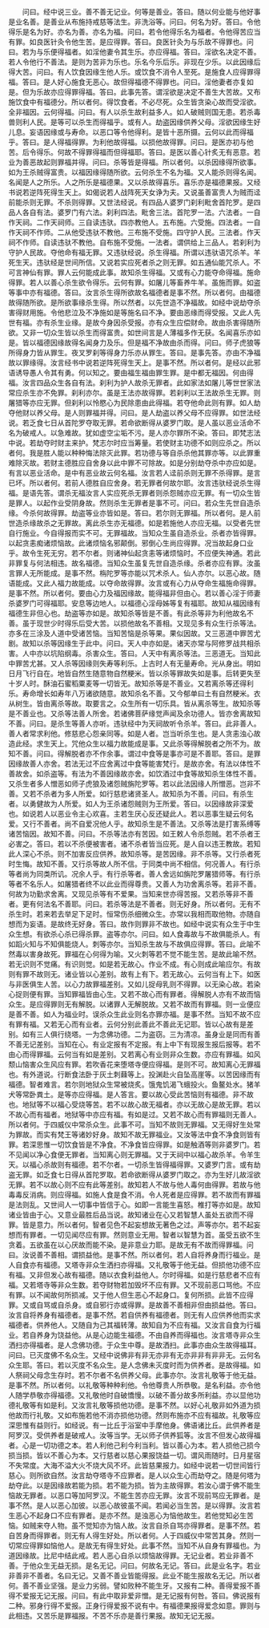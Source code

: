 <!-- { "loadSidebar": true } -->
　　问曰。经中说三业。善不善无记业。何等是善业。答曰。随以何业能与他好事是业名善。是善业从布施持戒慈等法生。非洗浴等。问曰。何名为好。答曰。令他得乐是名为好。亦名为善。亦名为福。问曰。若令他得乐名为福者。令他得苦应当有罪。如良医针灸令他生苦。是应得罪。答曰。良医针灸为与乐故不得罪也。问曰。若为与乐便得福者。如淫他妻令其生乐。亦应得福。答曰。淫欲名决定不善。若人令他行不善法。是则为苦非为乐也。乐名今乐后乐。非现在少乐。以此因缘后得大苦。问曰。有人饮食因缘生他人乐。或饮食不消令人至死。是施食人应得罪得福。答曰。是人好心施食无恶心。故但得福德不得罪也。问曰。淫他妻者亦复如是。但为乐故亦应得罪得福。答曰。此事先答。谓淫欲是决定不善生大苦故。又布施饮食中有福德分。所以者何。得饮食者。不必尽死。众生皆贪染心故而受淫欲。全非福因。云何得福。问曰。有人以杀生故利益多人。如人破贼则国无患。若杀毒兽则利人民。是等可以杀生而得福乎。或有人。劫盗因缘供养父母。淫欲因缘生好儿息。妄语因缘或与寿命。以恶口等令他得利。是皆十恶所摄。云何以此而得福乎。答曰。是人得福得罪。为利他故得福。以损他故得罪。问曰。是医亦初与他苦。后令得乐。何故不得罪得福而但得福耶。答曰。是医以善心针炙无有恶意。若业为善恶故起则罪福并得。问曰。杀等皆是得福。所以者何。以杀因缘得所欲事。如为王杀贼得富贵。以福因缘得随所欲。云何杀生不名为福。又人能杀则得名闻。名闻是人之所乐。人之所乐是福德果。又以杀故得喜乐。喜乐亦是福德果报。又经书说若逆阵死得生天上。如偈说若人战阵死天女诤为夫。又说虽善富贵人为贼而迳前能杀则无罪。不杀则得罪。又世法经说。有四品人婆罗门刹利毗舍首陀罗。是四品人各自有法。婆罗门有六法。刹利四法。毗舍三法。首陀罗一法。六法者。一自作天祠。二作天祠师。三自读违驮。四亦教他人。五布施。六受施。四法者。一自作天祠不作师。二从他受违驮不教他。三布施不受施。四守护人民。三法者。作天祠不作师。自读违驮不教他。自布施不受施。一法者。谓供给上三品人。若刹利为守护人民故。夺他命有福无罪。又违驮经说。杀生得福。所谓以违驮语咒杀羊。羊死生天。违驮经是世间所信。又说若实应死者杀之则无罪。如五通仙能咒杀人。不可言神仙有罪。罪人云何能成此事。故知杀生得福。又或有心力能夺命得福。施命得罪。若人以善心杀生欲令得乐。云何有罪。如屠儿等畜养牛羊。虽施而罪。如盗等事中亦有福德。答曰。汝言杀生得所欲故名福德者是事不然。所以者何。由福德故得随所欲。是所欲事缘杀生得。所以然者。以先世造不净福故。如经中说劫夺杀害得财用施。令他悲泣及不净施如是等施名曰不净。要由恶缘而得受报。又此人先世有福。亦有杀生业缘。是故今身因杀受报。亦有众生应偿财命。故由杀害得随所欲。又非一切众生皆以杀生而得富贵。如世间言是人薄福多作无获。名闻喜乐亦如是。皆以福德因缘故得名闻身力及乐。但是福不净故由杀而得。问曰。师子虎狼等所得身力皆从罪生。夜叉罗刹等得身力乐亦从罪生。答曰。是事先答。亦由不净福故以罪缘得。汝言经书中说若逆阵死得生天上。是事不然。所以者何。是经以此邪语诱导愚人令其有勇。何以知之。要由福生福由罪生罪。是中都无福因。何由得福。汝言四品众生各自有法。刹利为护人故杀无罪者。此如家法如屠儿等世世家法常应杀生亦不免罪。刹利亦尔。虽是王法亦故得罪。若刹利以王法故杀生无罪。则屠猎等亦应无罪。但刹利以怜愍心为民除患由此得福。若夺他命此则有罪。如人劫夺他财以养父母。是人则罪福并得。问曰。是人劫盗以养父母不应得罪。如世法经说。若乏食七日从首陀罗夺取无罪。若命欲断得从婆罗门取。是人虽以恶业活命不名为破戒人。以急难故。犹如虚空尘垢不污。是人亦尔罪所不染。答曰。即梵志法中说。若劫夺时财主来护。梵志尔时应当筹量。若使财主功德不如则应杀之。所以者何。我是胜人能以种种悔法除灭此罪。若功德与等自杀杀他其罪亦等。以此罪重难除灭故。若财主德胜应自舍身以此中罪不可除故。如是分别劫夺杀中亦应如是。有言以恶业活命。是中有恶业故云何名福。汝言若人迳前杀则无罪不杀得罪。是言已坏。所以者何。若前人德胜自应舍身。若无罪者何故尔耶。汝言违驮经说杀生得福。是语先答。谓杀无福汝言人实应死杀无罪者则杀怨贼亦应无罪。有一切众生皆是罪人。以起作业受阴身故。然则杀生无罪者是事不可。问曰。若众生先世自造杀缘。今杀何故得罪。劫盗等业亦皆如是。答曰。若尔则无罪福。所以者何。是人前世造杀缘故杀之无罪故。离此杀生亦无福德。如是若施他人亦应无福。以受者先世自行施业。今自得报而实不可。无罪福故。当知众生虽自造杀业。杀者亦皆得罪。以起贪恚痴诸烦恼故。此诸烦恼名邪颠倒。邪倒心生尚应得罪。况当故起身口业乎。故令生死无穷。若不尔者。则诸神仙起贪恚等诸烦恼时。不应便失神通。若此非罪复与何法相违。故名福德。当知众生虽复先世自造杀缘。杀者亦应有罪。汝虽言罪人无所能成。是事不然。栴陀罗等亦能以咒术杀人。仙人亦尔。以恶心故。随语能成。又此人福力故能成。以夺命故得罪。汝言或有心力从夺命生福施命得罪。是事不然。所以者何。要由心力及福因缘故。能得福非但由心。若以善心淫于师妻杀婆罗门可得福耶。安息等边地人。以福德心淫母姊等复有福耶。故知从福因缘有福德生非但心也。劫盗等亦如是。故知杀等皆是不善。有此杀等非为利他故名不善。虽于现世少时得乐后受大苦。以损他故名不善相。又现见多有众生行杀等法。亦多在三涂及人道中受诸苦恼。当知苦恼是杀等果。果似因故。又三恶道中罪苦尤剧。故知以杀等因缘生于此中。问曰。天人中亦如是。诸天亦常与阿修罗战共相杀害。人中亦以坑陷纲毒。杀害众生。答曰。人天中有离杀等法。三恶道无。当知此中罪苦尤甚。又人杀等因缘则失寿等利乐。上古时人有无量寿命。光从身出。明如日月飞行自在。地皆自然生随意物自然粳米。皆以杀等罪故失如是事。后转更失至十岁人时。酥油石蜜稻粟麦等一切皆无。故知杀等是不善业。又若离杀等还得利乐。寿命增长如寿年八万诸欲随意。故知杀名不善。又今郁单曰土有自然粳米。衣从树生。皆由离杀等故。取要言之。众生所有一切乐具。皆从离杀等生。故知杀等是不善业也。又杀等法善人所舍。若诸佛菩萨缘觉声闻及余功德人。皆亦舍离故知不善。问曰。是杀生等善人亦听。违驮经中为天祠故听令杀羊。答曰。此非善人。善人者常求利他。修慈悲心怨亲同等。如是人者。岂当听杀生也。是人贪恚浊心故造此经。求生天上。咒他众生以福力故能成是事。又此杀等得解脱者之所不为。故知不善。问曰。得解脱者亦不作余事。谓过中食等是事亦可是不善耶。答曰。是罪因缘故善人亦舍。若法无过不应舍离过中食等能害梵行。是故亦舍。有法以体性不善故舍。如杀盗等。有法为不善因缘故亦舍。如饮酒过中食等故知杀生体性不善。又杀生者多人憎恶如师子虎狼及诸怨贼旃陀罗等。若以此法因缘人所憎恶。岂非不善。又若不杀者为多人所爱。如行慈悲诸贤圣人。故知杀为不善。问曰。有杀生者。以勇健故为人所爱。如人为王杀诸怨贼则为王所爱。答曰。以因缘故非深爱也。如说若人以恶业令主心欢喜。主若生厌心反还疑此人。若以恶事生疑云何名爱。又行不善者。尚不自爱况他人乎。故知杀生是不善法。又杀等法是打害系缚等诸苦恼因。故知不善。问曰。不杀等法亦有苦因。如王敕人令杀怨贼。若不杀者王必害之。答曰。若以不杀便被害者。诸不杀者皆当应死。是人自以违王教故。若知此人深心不杀。则不加害反应供养。故知杀等。是苦因缘。非不杀等。又行杀者死时生悔。故知不善。又行杀等故人所不信。于同类中尚不相信。何况善人。有行杀等者尚为同类所讥。况余人乎。有行杀等者。善人舍远如旃陀罗屠猎师等。有行杀等者不名乐人。如屠猎者终不以此业而得尊贵。又善人为功舍离杀等。若非不善。何故为功勤求舍离。又现见杀等有不爱果。当知来世亦得苦报。又若杀等非不善者。更有何法名不善耶。问曰。若杀等法是不善者。则无好身。所以者何。无有不杀生时。若来若去举足下足时。恒常伤杀细微众生。亦常以我相而取他物。亦随自想而为妄语。是故终无好身。答曰。故作则罪非不故也。如经中说实有众生于中生众生想。有欲杀心杀已得杀罪。盗等亦尔。问曰。如人食毒故与不故俱能杀人。有如蹈火知与不知俱能烧人。刺等亦尔。当知杀生故与不故俱应得罪。答曰。此喻不然毒以害身故死。罪福在心何得为喻。又火刺等若不觉不能生苦。是故此喻不然。若无识则不觉痛。有识则觉。如是若无故心。作业不成。有心则成此喻应尔。有故则有罪不故则无。诸业皆以心差别。故有上有下。若无故心。云何当有上下。如医与非医俱生人苦。以心力故罪福差别。又如儿捉母乳则不得罪。以无染心故。若染心捉则便有罪。当知罪福皆由心生。又若不故心而有罪者。得解脱人亦有不故而恼众生。是应得罪则无有解脱。以诸罪人无解脱故。又若不故而有罪福。则一业便应是善不善。如人为福业时。误杀众生此业则名亦罪亦福。是事不然。当知不故不应有罪有福。又若无心而有业者。云何分别此善此不善此无记耶。皆以心故有是差别。如有三人俱行绕塔。一为念佛功德。二为盗窃。三为清凉。虽身业是同而有善不善无记差别。当知在心。有业定报有不定报。有上中下有现报生报后报等。若不由心而得罪福。云何当有如是差别。又若离心有业则非众生数。亦应有罪福。如风颓山恼害众生风应有罪。若吹香花来堕塔寺便应得福。是则不可。故知离心无罪福也。有外道说。行断食法卧于灰土刺蕀等上。投渊赴火自坠高崖等。以苦因缘而有福德。智者难言。若尔则地狱众生常被烧炙。饿鬼饥渴飞蛾投火。鱼鳌处水。猪羊犬等常卧粪土。是等亦应得福。是人答言。要以故心受此苦恼则有福德。非不故也。地狱等不以福心受烧等苦。若不以故心故无福者。亦以无故心是故无罪。若以不故心而有福者。地狱等中亦应有福。有如是过。又若不故心而有罪福则无善人。所以者何。于四威仪中常杀众生。此事不可。当知不故则无罪福。又无得好生处常为罪故。而实有梵王等诸妙好身。故知不故无罪福业。又汝等法中食不净食则皆有罪。若深思惟一切饮食皆是不净食。不净食皆应得罪。如是触酒等则非婆罗门。若不见闻以净心食便无罪者。当知离心则无罪福。又于天祠中以福心故杀羊。令羊生天。以福心杀故则有福德。若不尔者。一切杀生皆得福得罪。又婆罗门言。或有劫盗无罪。如乏食七日得从首陀罗取。若命欲断得从婆罗门取之。亦为生好儿故淫欲无罪。若不以故心则不应有此等差别。故知若人不故与他人毒何由得罪。若故与他毒毒反消病。则应得福。如施人食是食不消。令人死者是应得罪。若不故而有罪福是法则乱。又世间人一切事中皆信于心。如即一言能生喜怒。椎打等亦如是。故知诸业皆由于心。又意业最胜后品当说。故知诸业在心又若智慧人虽处五欲而不得罪。皆是意力。所以者何。智者见色不起妄想故无著色之过。声等亦尔。若不起妄想而有罪者。一切见闻尽应有罪。然则意业无用。智者以智慧为首。虽受五欲不生贪着。五欲虽在以心厌故而能不染。是非意业力耶。是故无有不故而得罪福。问曰。汝说善不善相。谓损益他。是事不然。所以者何。若人自将养身而行福业。是人自食亦有福德。又塔寺非众生洒扫亦得福。又礼敬等于他无益。但损他功德不应有福。又非但发心故有福德。随以衣食利益他人。尔时得福。如是行慈悲者不应有福。又若塔寺等非众生数。若夺财物若加毁坏不应有罪。又不现前恶口骂他。不应有罪。以不闻故何所损减。又于他人但生恶心不起身口。复何所损。此皆不应得罪。又或自骂或自杀身。或自邪行亦或得罪。是故善不善相非但由损益他。答曰。汝言自将养身有福德者。是事不然。若自供养有福德者。则无有人应供养他而实求福德者。供养他人。又随自为己其福转薄。故知自为不应有福。又汝言自食为行福业。若自养身为饶益他。从是心边能生福德。不由自养而得福也。汝言塔寺非众生洒扫亦得福者。是人念佛功德。于众生中尊。是故洒扫。此事亦由众生故得福耳。问曰。已灭度佛不名众生。又经中说佛非有非无亦非有无亦非非有非非无。云何名众生耶。答曰。若以灭度不名众生。是人念佛未灭度时而为供养者。是故得福。如人祭祠父母念生存时。若不尔者不名供养父母。此事亦尔。汝言礼敬等于他无益。是事不然。所以者何。以礼敬等种种利他。令他尊贵人所恭敬。是名利益。亦令他人随学恭敬亦得福德。又礼敬他时自破憍慢。以破不善分故多所利益。亦以显他功德礼敬等有如是利。又汝言礼敬等损他功德。是事不然。以好心礼敬非如外道为损他故而行礼敬。又如布施若他不消亦损他功德。然则布施亦不应有福故。礼敬等应深思惟有益则行。如经说。有一比丘于浴室中手摩他身。佛语诸比丘。此供养者是阿罗汉。受供养者是破戒人。汝等当学。无以师子供养狐等。汝言不但发心故得福者。心是一切功德之本。若人利他己利今利当利。皆以善心为本。若人损他己损今损当损。皆以不善心为本。又行慈者以慈心果报饶益一切。谓风雨随时。日月星宿不失常度。大海不溢大火不烧大风不坏。此皆慈果报力。如经中说若一切世间皆行慈心。则所欲自然。汝言劫夺塔寺不应罪者。是人以众生心而劫夺之。随是何塔为劫夺此。以是因缘故若能为损。若不能为损。皆为主故得罪。若汝心谓于佛不能生恼故无罪者。以恶口等加阿罗汉。不能生苦亦应无罪。汝言不现前骂应无罪者。是事不然。是人以恶心加彼。以恶心故彼虽不闻。若闻必当生苦。是以得罪。汝言若生恶心不起身口不应有罪者。是亦不然。是浊恶心为恼他故生。若他觉知必生苦恼。如贼来夺人物。虽不觉知亦为恼人故。汝言自杀自骂亦得罪者。是事不然。若自苦身而得罪者。则无有人得生好处。所以者何。人于四威仪中常苦其身。然则一切常应得罪如恼他人。是故无有得生好处。此事不然。当知不从自身有罪福也。为道因缘故。比尼中结此戒。若人恶心自杀以烦恼故得罪。无记业者。若业非善不善。于他众生无益无损。是名无记。问曰。何故名无记。答曰。此是业名字。若业非善非不善者。名曰无记。又善不善业皆能得报。此业不能生报故名无记。所以者何。善不善业坚强。是业力劣弱。譬如败种不能生牙。又报有二种。善得爱报不善得不爱报无记无报。问曰。有此中取非爱非憎。是无记报有何咎。答曰。佛说报有二种。邪身行得不爱报。正身行得爱报不说有中。有福德果报得爱念如意。罪则与此相违。又苦乐是罪福报。不苦不乐亦是善行果报。故知无记无报。
